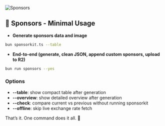 ![Sponsors](https://sponsors.amanv.dev/sponsors.png)

## 🚀 Sponsors - Minimal Usage

- **Generate sponsors data and image**
```bash
bun sponsorkit.ts --table
```

- **End-to-end (generate, clean JSON, append custom sponsors, upload to R2)**
```bash
bun run sponsors --yes
```

### Options
- **--table**: show compact table after generation
- **--overview**: show detailed overview after generation
- **--check**: compare current vs previous without running sponsorkit
- **--offline**: skip live exchange rate fetch

That’s it. One command does it all. 🎯

